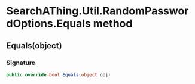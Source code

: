 # SearchAThing.Util.RandomPasswordOptions.Equals method
## Equals(object)
### Signature
```csharp
public override bool Equals(object obj)
```
